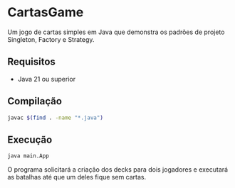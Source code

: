 # CartasGame

Um jogo de cartas simples em Java que demonstra os padrões de projeto Singleton, Factory e Strategy.

## Requisitos
- Java 21 ou superior

## Compilação

```bash
javac $(find . -name "*.java")
```

## Execução

```bash
java main.App
```

O programa solicitará a criação dos decks para dois jogadores e executará as batalhas até que um deles fique sem cartas.
